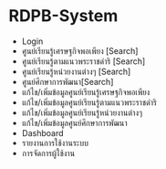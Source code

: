 # RDPB-System
- Login
- ศูนย์เรียนรู้เศรษฐกิจพอเพียง [Search]
- ศูนย์เรียนรู้ตามแนวพระราชดำริ [Search]
- ศูนย์เรียนรู้หน่วยงานต่างๆ [Search]
- ศูนย์ศึกษาการพัฒนา[Search]
- แก้ไข/เพิ่มข้อมูลศูนย์เรียนรู้เศรษฐกิจพอเพียง 
- แก้ไข/เพิ่มข้อมูลศูนย์เรียนรู้ตามแนวพระราชดำริ
- แก้ไข/เพิ่มข้อมูลศูนย์เรียนรู้หน่วยงานต่างๆ 
- แก้ไข/เพิ่มข้อมูลศูนย์ศึกษาการพัฒนา
- Dashboard
- รายงานการใช้งานระบบ
- การจัดการผู้ใช้งาน




